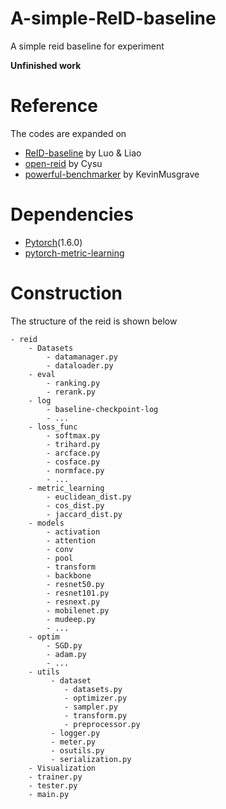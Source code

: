 # A-simple-ReID-baseline
A simple reid baseline for experiment

**Unfinished work**

# Reference
The codes are expanded on 
- [ReID-baseline](https://github.com/michuanhaohao/deep-person-reid) by Luo & Liao 
- [open-reid](https://github.com/Cysu/open-reid) by Cysu
- [powerful-benchmarker](https://github.com/KevinMusgrave/powerful-benchmarker) by KevinMusgrave


# Dependencies
- [Pytorch](https://pytorch.org/)(1.6.0)
- [pytorch-metric-learning](https://go.ctolib.com/KevinMusgrave-pytorch_metric_learning.html)

# Construction
The structure of the reid is shown below
```
- reid
	- Datasets
		- datamanager.py
		- dataloader.py
	- eval
		- ranking.py
		- rerank.py
	- log
		- baseline-checkpoint-log
		- ...
	- loss_func
		- softmax.py
		- trihard.py
		- arcface.py
		- cosface.py
		- normface.py
		- ...
	- metric_learning
		- euclidean_dist.py
		- cos_dist.py
		- jaccard_dist.py
	- models
		- activation
		- attention
		- conv
		- pool
		- transform
		- backbone
		- resnet50.py
		- resnet101.py
		- resnext.py
		- mobilenet.py
		- mudeep.py
		- ...
	- optim
		- SGD.py
		- adam.py
		- ...
	- utils
		 - dataset
		 	- datasets.py
		 	- optimizer.py
		 	- sampler.py
		 	- transform.py
		 	- preprocessor.py
		 - logger.py
		 - meter.py
		 - osutils.py
		 - serialization.py
	- Visualization
	- trainer.py
	- tester.py
	- main.py
